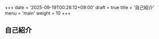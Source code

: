 +++
date = '2025-09-19T00:26:12+09:00'
draft = true
title = '自己紹介'
menu = 'main'
weight = 10
+++

## 自己紹介
